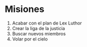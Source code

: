 # Misiones

1. Acabar con el plan de Lex Luthor
2. Crear la liga de la justicia
3. Buscar nuevos miembros
4. Volar por el cielo
